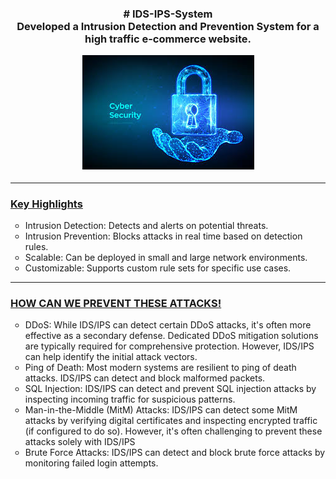 

<h3 align="center">
<b># IDS-IPS-System </b><br>Developed a Intrusion Detection and Prevention System for a high traffic e-commerce website.</b>

  <p align="center">
  <img src="test.png">
</p>
<hr>
<h3><u>Key Highlights</h3></U>
<ul type="circle">
<li>Intrusion Detection: Detects and alerts on potential threats.</li>
<li>Intrusion Prevention: Blocks attacks in real time based on detection rules.</li>
<li>Scalable: Can be deployed in small and large network environments.</li>
<li>Customizable: Supports custom rule sets for specific use cases.</li>
  </ul>
  <hr>
  <p><h3><u>HOW CAN WE PREVENT THESE ATTACKS!</p></h3></u>
    <ul type="circle">
  <li>DDoS: While IDS/IPS can detect certain DDoS attacks, it's often more effective as a secondary defense. Dedicated DDoS mitigation solutions are typically required for comprehensive protection. However, IDS/IPS can help identify the initial attack vectors.</li>

<li>Ping of Death: Most modern systems are resilient to ping of death attacks. IDS/IPS can detect and block malformed packets. </li>

<li>SQL Injection: IDS/IPS can detect and prevent SQL injection attacks by inspecting incoming traffic for suspicious patterns.</li>

<li>Man-in-the-Middle (MitM) Attacks: IDS/IPS can detect some MitM attacks by verifying digital certificates and inspecting encrypted traffic (if configured to do so). However, it's often challenging to prevent these attacks solely with IDS/IPS</li>

<li>Brute Force Attacks: IDS/IPS can detect and block brute force attacks by monitoring failed login attempts.</li>


